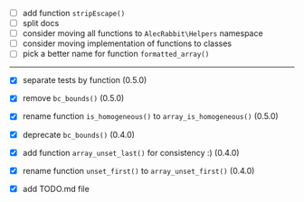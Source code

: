 - [ ] add function `stripEscape()` 
- [ ] split docs
- [ ] consider moving all functions to `AlecRabbit\Helpers` namespace
- [ ] consider moving implementation of functions to classes
- [ ] pick a better name for function `formatted_array()`
---
- [x] separate tests by function (0.5.0)
- [x] remove `bc_bounds()` (0.5.0)
- [x] rename function `is_homogeneous()` to `array_is_homogeneous()` (0.5.0)

- [x] deprecate `bc_bounds()` (0.4.0)
- [x] add function `array_unset_last()` for consistency :) (0.4.0)
- [x] rename function `unset_first()` to `array_unset_first()` (0.4.0)

- [x] add TODO.md file